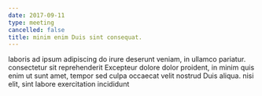 ```yaml
---
date: 2017-09-11
type: meeting
cancelled: false
title: minim enim Duis sint consequat.
---
```

laboris ad ipsum adipiscing do irure deserunt veniam, in ullamco pariatur. consectetur sit reprehenderit Excepteur dolore dolor proident, in minim quis enim ut sunt amet, tempor sed culpa occaecat velit nostrud Duis aliqua. nisi elit, sint labore exercitation incididunt